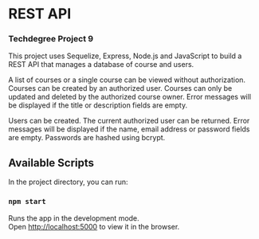 # REST API

### Techdegree Project 9

This project uses Sequelize, Express, Node.js and JavaScript to build a REST API that manages a database of course and users.

A list of courses or a single course can be viewed without authorization.
Courses can be created by an authorized user.
Courses can only be updated and deleted by the authorized course owner.
Error messages will be displayed if the title or description fields are empty.

Users can be created.
The current authorized user can be returned.
Error messages will be displayed if the name, email address or password fields are empty.
Passwords are hashed using bcrypt.

## Available Scripts

In the project directory, you can run:

### `npm start`

Runs the app in the development mode.<br>
Open [http://localhost:5000](http://localhost:5000) to view it in the browser.
